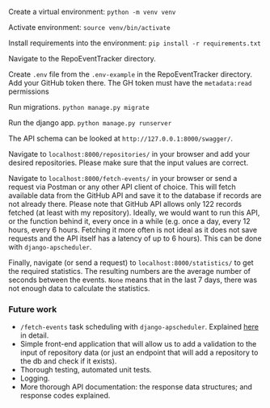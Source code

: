 Create a virtual environment: 
`python -m venv venv`

Activate environment:
`source venv/bin/activate`

Install requirements into the environment:
`pip install -r requirements.txt`

Navigate to the RepoEventTracker directory.

Create `.env` file from the `.env-example` in the RepoEventTracker directory. Add your GitHub token there.
The GH token must have the `metadata:read` permissions

Run migrations.
`python manage.py migrate`

Run the django app.
`python manage.py runserver`

The API schema can be looked at `http://127.0.0.1:8000/swagger/`.

Navigate to `localhost:8000/repositories/` in your browser and add your desired repositories. Please make sure that the input values are correct.

Navigate to `localhost:8000/fetch-events/` in your browser or send a request via Postman or any other API client of choice. This will fetch available data from the GitHub API and save it to the database if records are not already there. Please note that GitHub API allows only 122 records fetched (at least with my repository).
Ideally, we would want to run this API, or the function behind it, every once in a while (e.g. once a day, every 12 hours, every 6 hours. Fetching it more often is not ideal as it does not save requests and the API itself has a latency of up to 6 hours). This can be done with `django-apscheduler`. 

Finally, navigate (or send a request) to `localhost:8000/statistics/` to get the required statistics. The resulting numbers are the average number of seconds between the events.   `None` means that in the last 7 days, there was not enough data to calculate the statistics.

### Future work
- `/fetch-events` task scheduling with `django-apscheduler`. Explained [here](https://stackoverflow.com/questions/62525295/how-to-use-python-to-schedule-tasks-in-a-django-application) in detail.
- Simple front-end application that will allow us to add a validation to the input of repository data (or just an endpoint that will add a repository to the db and check if it exists).
- Thorough testing, automated unit tests.
- Logging.
- More thorough API documentation: the response data structures; and response codes explained.

